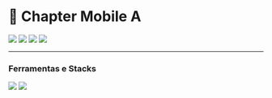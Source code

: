 # 📱 Chapter Mobile A


![](https://img.shields.io/github/repo-size/mylennabra/mobile-chapter?color=770BFF&style=flat-square)
![](https://img.shields.io/github/languages/count/mylennabra/mobile-chapter?color=FFA33B&style=flat-square)
![](https://img.shields.io/github/languages/top/mylennabra/mobile-chapter?color=770BFF&style=flat-square)
![](https://img.shields.io/github/last-commit/mylennabra/mobile-chapter?color=FFA33B&style=flat-square)

<hr>

### Ferramentas e Stacks

![](https://img.shields.io/badge/React%20Native-20232A?style=for-the-badge&logo=react&logoColor=61DAFB)
![](https://img.shields.io/badge/JavaScript-323330?style=for-the-badge&logo=javascript&logoColor=F7DF1E)
